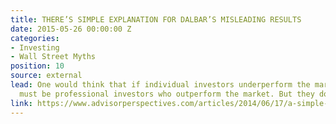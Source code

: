 ```yaml
---
title: THERE’S SIMPLE EXPLANATION FOR DALBAR’S MISLEADING RESULTS
date: 2015-05-26 00:00:00 Z
categories:
- Investing
- Wall Street Myths
position: 10
source: external
lead: One would think that if individual investors underperform the market, then it
  must be professional investors who outperform the market. But they don’t.
link: https://www.advisorperspectives.com/articles/2014/06/17/a-simple-explanation-for-dalbar-s-misleading-results
---
```


